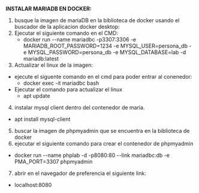 **INSTALAR MARIADB EN DOCKER:**

1. busque la imagen de mariaDB en la biblioteca de docker usando el buscador de la aplicacion docker desktop:
2. Ejecutar el siguiente comando en el CMD:
    * docker run --name mariadbc -p3307:3306 -e MARIADB_ROOT_PASSWORD=1234 -e MYSQL_USER=persona_db -e MYSQL_PASSWORD=persona_db -e MYSQL_DATABASE=lab -d mariadb:latest
3. Actualizar el linux de la imagen:
  * ejecute el siguente comando en el cmd para poder entrar al conenedor:
    * docker exec -it mariadbc bash
  * Ejecutar el comando para actualizar el linux
    * apt update
4. instalar mysql client dentro del contenedor de maria.
  * apt install mysql-client
5. buscar la imagen de phpmyadmin que se encuentra en la biblioteca de docker
6. ejecutar el siguiente comando para crear el contenedor de phpmyadmin
  * docker run --name phplab -d -p8080:80 --link mariadbc:db -e PMA_PORT=3307 phpmyadmin
7. abrir en el navegador de preferencia el siguiente link:
* localhost:8080
